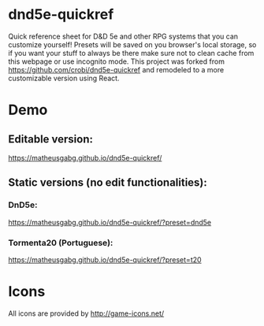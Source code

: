 dnd5e-quickref
==============

Quick reference sheet for D&amp;D 5e and other RPG systems that you can customize yourself! Presets will be saved on you browser's local storage, so if you want your stuff to always be there make sure not to clean cache from this webpage or use incognito mode.
This project was forked from https://github.com/crobi/dnd5e-quickref and remodeled to a more customizable version using React.


# Demo

## Editable version: 
https://matheusgabg.github.io/dnd5e-quickref/

## Static versions (no edit functionalities):
### DnD5e:
https://matheusgabg.github.io/dnd5e-quickref/?preset=dnd5e
### Tormenta20 (Portuguese):
https://matheusgabg.github.io/dnd5e-quickref/?preset=t20

Icons
==============

All icons are provided by http://game-icons.net/

